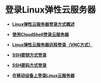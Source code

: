 # 登录Linux弹性云服务器<a name="ZH-CN_TOPIC_0030831990"></a>

-   **[Linux弹性云服务器登录方式概述](Linux弹性云服务器登录方式概述.md)**  

-   **[使用CloudShell登录云服务器](使用CloudShell登录云服务器.md)**  

-   **[Linux弹性云服务器远程登录（VNC方式）](Linux弹性云服务器远程登录（VNC方式）.md)**  

-   **[SSH密钥方式登录](SSH密钥方式登录.md)**  

-   **[SSH密码方式登录](SSH密码方式登录.md)**  

-   **[在移动设备上登录Linux云服务器](在移动设备上登录Linux云服务器.md)**  


